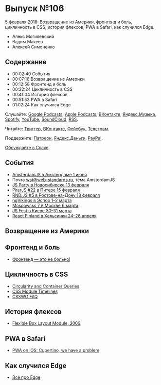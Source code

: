 # Выпуск №106

5 февраля 2018: Возвращение из Америки, фронтенд и боль, цикличность в CSS, история флексов, PWA в Safari, как случился Edge.

- Алекс Могилевский
- Вадим Макеев
- Алексей Симоненко

## Содержание

- 00:02:40 События
- 00:07:16 Возвращение из Америки
- 00:12:58 Фронтенд и боль
- 00:22:24 Цикличность в CSS
- 00:41:04 История флексов
- 00:51:53 PWA в Safari
- 01:02:24 Как случился Edge

Слушайте: [Google Podcasts](https://podcasts.google.com/?feed=aHR0cHM6Ly93ZWItc3RhbmRhcmRzLnJ1L3BvZGNhc3QvZmVlZC8), [Apple Podcasts](https://itunes.apple.com/podcast/id1080500016), [ВКонтакте](https://vk.com/podcasts-32017543), [Яндекс.Музыка](https://music.yandex.ru/album/6245956), [Spotify](https://open.spotify.com/show/3rzAcADjpBpXt73L0epTjV), [YouTube](https://www.youtube.com/playlist?list=PLMBnwIwFEFHcwuevhsNXkFTcadeX5R1Go), [SoundCloud](https://soundcloud.com/web-standards), [RSS](https://web-standards.ru/podcast/feed/).

Читайте: [Твиттер](https://twitter.com/webstandards_ru), [ВКонтакте](https://vk.com/webstandards_ru), [Фейсбук](https://www.facebook.com/webstandardsru), [Телеграм](https://t.me/webstandards_ru).

Поддержите: [Патреон](https://www.patreon.com/webstandards_ru), [Яндекс.Деньги](https://money.yandex.ru/to/41001119329753), [PayPal](https://www.paypal.me/pepelsbey).

[Обсуждайте в Слаке](http://slack.web-standards.ru/).

## События

- [AmsterdamJS в Амстердаме 1 июня](https://amsterdamjs.com/)
- Почта [wst@web-standards.ru](mailto:wst@web-standards.ru), тема AmsterdamJS
- [JS Party в Новосибирске 13 февраля](https://events.yandex.ru/events/meetings/13-february-2018/)
- [PiterJS #22 в Питере 15 февраля](https://meetabit.com/events/piterjs-22)
- [RND.JS #5 в Ростове-на-Дону 18 февраля](https://it61.info/events/2018-02-18-rnd-js-5-257)
- [ngVikings в Эспоо 1–2 марта](https://ngvikings.org/)
- [Moscowcss 7 в Москве 6 марта](https://moscowcss.timepad.ru/)
- [JS Fest в Киеве 30–31 марта](http://jsfest.com.ua/)
- [React Finland в Хельсинки 24–26 апреля](https://react-finland.fi/)

## Возвращение из Америки

## Фронтенд и боль

- [Фронтенд — это не больно!](https://bespoyasov.ru/front-not-pain/)

## Цикличность в CSS

- [Circularity and Container Queries](https://github.com/WICG/cq-usecases/wiki/Circularity-and-Container-Queries)
- [CSS Module Timelines](https://meyerweb.com/eric/css/timelines/)
- [CSSWG FAQ](https://wiki.csswg.org/faq)

## История флексов

- [Flexible Box Layout Module, 2009](https://www.w3.org/TR/2009/WD-css3-flexbox-20090723/)

## PWA в Safari

- [PWA on iOS: Cupertino, we have a problem](https://medium.com/p/2ff49fd7d6ea)

## Как случился Edge

- [Всё про Edge](https://edge.ms/)
